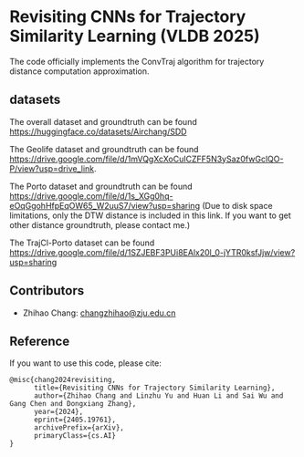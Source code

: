 # Revisiting CNNs for Trajectory Similarity Learning (VLDB 2025)

The code officially implements the ConvTraj algorithm for trajectory distance computation approximation.

## datasets
The overall dataset and groundtruth can be found https://huggingface.co/datasets/Airchang/SDD

The Geolife dataset and groundtruth can be found https://drive.google.com/file/d/1mVQgXcXoCuICZFF5N3ySaz0fwGclQO-P/view?usp=drive_link.

The Porto dataset and groundtruth can be found https://drive.google.com/file/d/1s_XGg0hq-eOqGgohHfpEqOW65_W2uuS7/view?usp=sharing (Due to disk space limitations, only the DTW distance is included in this link. If you want to get other distance groundtruth, please contact me.)

The TrajCl-Porto dataset can be found https://drive.google.com/file/d/1SZJEBF3PUi8EAlx20l_0-jYTR0ksfJjw/view?usp=sharing

## Contributors

- Zhihao Chang: changzhihao@zju.edu.cn



## Reference
If you want to use this code, please cite:
```
@misc{chang2024revisiting,
      title={Revisiting CNNs for Trajectory Similarity Learning}, 
      author={Zhihao Chang and Linzhu Yu and Huan Li and Sai Wu and Gang Chen and Dongxiang Zhang},
      year={2024},
      eprint={2405.19761},
      archivePrefix={arXiv},
      primaryClass={cs.AI}
}
```
